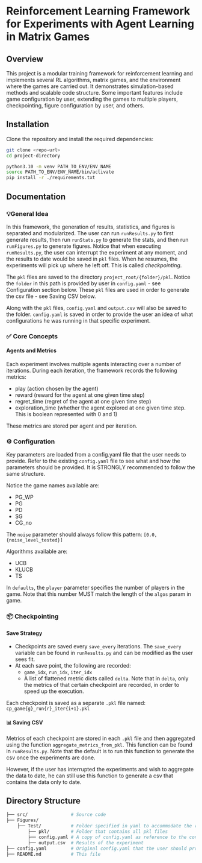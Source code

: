 # Reinforcement Learning Framework for Experiments with Agent Learning in Matrix Games

## Overview

This project is a modular training framework for reinforcement learning and implements several RL algorithms, matrix games, and the environment where the games are carried out.
It demonstrates simulation-based methods and scalable code structure.
Some important features include game configuration by user, extending the games to multiple players, checkpointing, figure configuration by user, and others.

## Installation

Clone the repository and install the required dependencies:

```bash
git clone <repo-url>
cd project-directory

python3.10 -m venv PATH_TO_ENV/ENV_NAME
source PATH_TO_ENV/ENV_NAME/bin/activate
pip install -r ./requirements.txt
```

## Documentation

### 💡General Idea
In this framework, the generation of results, statistics, and figures is separated and modularized.
The user can run `runResults.py` to first generate results, then run `runStats.py` to generate the stats, and then run `runFigures.py` to generate figures.
Notice that when executing `runResults.py`, the user can interrupt the experiment at any moment, and the results to date would be saved in `pkl` files.
When he resumes, the experiments will pick up where he left off. This is called *checkpointing*.

The `pkl` files are saved to the directory `project_root/{folder}/pkl`.
Notice the `folder` in this path is provided by user in `config.yaml` - see Configuration section below.
These `pkl` files are used in order to generate the csv file - see Saving CSV below.

Along with the `pkl` files, `config.yaml` and `output.csv` will also be saved to the folder.
`config.yaml` is saved in order to provide the user an idea of what configurations he was running in that specific experiment.

### ✅ Core Concepts
#### Agents and Metrics
Each experiment involves multiple agents interacting over a number of iterations.
During each iteration, the framework records the following metrics:

- play (action chosen by the agent)
- reward (reward for the agent at one given time step)
- regret_time (regret of the agent at one given time step)
- exploration_time (whether the agent explored at one given time step. This is boolean represented with 0 and 1)

These metrics are stored per agent and per iteration.

### ⚙️ Configuration

Key parameters are loaded from a config.yaml file that the user needs to provide.
Refer to the existing `config.yaml` file to see what and how the parameters should be provided.
It is STRONGLY recommended to follow the same structure.

Notice the game names available are:
- PG_WP
- PG
- PD
- SG
- CG_no

The `noise` parameter should always follow this pattern: `[0.0, {noise_level_tested}]`

Algorithms available are:
- UCB
- KLUCB
- TS

In `defaults`, the `player` parameter specifies the number of players in the game. Note that this number MUST match the length of the `algos` param in game.

### 📦 Checkpointing
#### Save Strategy
- Checkpoints are saved every `save_every` iterations. The `save_every` variable can be found in `runResults.py` and can be modified as the user sees fit.
- At each save point, the following are recorded:
  - `game_idx`, `run_idx`, `iter_idx`
  - A list of flattened metric dicts called `delta`. Note that in `delta`, only the metrics of that certain checkpoint are recorded, in order to speed up the execution.

Each checkpoint is saved as a separate `.pkl` file named: `cp_game{g}_run{r}_iter{i+1}.pkl`

#### 📊 Saving CSV

Metrics of each checkpoint are stored in each `.pkl` file and then aggregated using the function `aggregate_metrics_from_pkl`.
This function can be found in `runResults.py`. Note that the default is to run this function to generate the csv once the experiments are done.

However, if the user has interrupted the experiments and wish to aggregate the data to date, he can still use this function to generate a csv that contains the data only to date.

## Directory Structure

```bash
├── src/                # Source code
├── Figures/         
    ├── Test/           # Folder specified in yaml to accommodate the relevant data for that experiment
        ├── pkl/        # Folder that contains all pkl files
        ├── config.yaml # A copy of config.yaml as reference to the configurations experimented with
        ├── output.csv  # Results of the experiment
├── config.yaml         # Original config.yaml that the user should provide
├── README.md           # This file
```